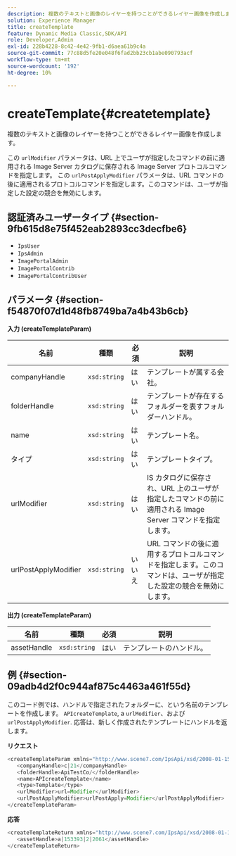 ```yaml
---
description: 複数のテキストと画像のレイヤーを持つことができるレイヤー画像を作成します。
solution: Experience Manager
title: createTemplate
feature: Dynamic Media Classic,SDK/API
role: Developer,Admin
exl-id: 228b4228-8c42-4e42-9fb1-d6aea61b9c4a
source-git-commit: 77c88d5fe20e048f6fad2bb23cb1abe090793acf
workflow-type: tm+mt
source-wordcount: '192'
ht-degree: 10%

---
```


# createTemplate{#createtemplate}

複数のテキストと画像のレイヤーを持つことができるレイヤー画像を作成します。

この `urlModifier` パラメータは、URL 上でユーザが指定したコマンドの前に適用される Image Server カタログに保存される Image Server プロトコルコマンドを指定します。 この `urlPostApplyModifier` パラメータは、URL コマンドの後に適用されるプロトコルコマンドを指定します。このコマンドは、ユーザが指定した設定の競合を無効にします。

## 認証済みユーザータイプ {#section-9fb615d8e75f452eab2893cc3decfbe6}

* `IpsUser`
* `IpsAdmin`
* `ImagePortalAdmin`
* `ImagePortalContrib`
* `ImagePortalContribUser`

## パラメータ {#section-f54870f07d1d48fb8749ba7a4b43b6cb}

**入力 (createTemplateParam)**

| 名前 | 種類 | 必須 | 説明 |
|---|---|---|---|
| companyHandle | `xsd:string` | はい | テンプレートが属する会社。 |
| folderHandle | `xsd:string` | はい | テンプレートが存在するフォルダーを表すフォルダーハンドル。 |
| name | `xsd:string` | はい | テンプレート名。 |
| タイプ | `xsd:string` | はい | テンプレートタイプ。 |
| urlModifier | `xsd:string` | はい | IS カタログに保存され、URL 上のユーザが指定したコマンドの前に適用される Image Server コマンドを指定します。 |
| urlPostApplyModifier | `xsd:string` | いいえ | URL コマンドの後に適用するプロトコルコマンドを指定します。このコマンドは、ユーザが指定した設定の競合を無効にします。 |

**出力 (createTemplateParam)**

| 名前 | 種類 | 必須 | 説明 |
|---|---|---|---|
| assetHandle | `xsd:string` | はい | テンプレートのハンドル。 |

## 例 {#section-09adb4d2f0c944af875c4463a461f55d}

このコード例では、ハンドルで指定されたフォルダーに、という名前のテンプレートを作成します。 `APIcreateTemplate`, a `urlModifier`、および `urlPostApplyModifier`. 応答は、新しく作成されたテンプレートにハンドルを返します。

**リクエスト**

```java
<createTemplateParam xmlns="http://www.scene7.com/IpsApi/xsd/2008-01-15">
   <companyHandle>c|21</companyHandle>
   <folderHandle>ApiTestCo/</folderHandle>
   <name>APIcreateTemplate</name>
   <type>Template</type>
   <urlModifier>url=Modifier</urlModifier>
   <urlPostApplyModifier>urlPostApply=Modifier</urlPostApplyModifier>
</createTemplateParam>
```

**応答**

```java
<createTemplateReturn xmlns="http://www.scene7.com/IpsApi/xsd/2008-01-15">
   <assetHandle>a|153393|2|2061</assetHandle>
</createTemplateReturn>
```

